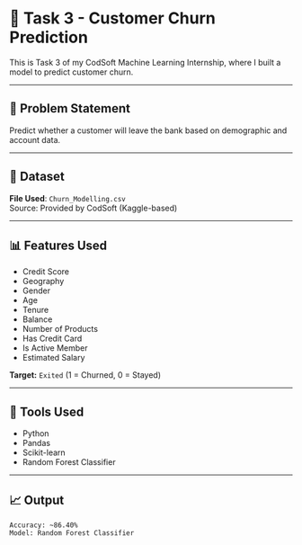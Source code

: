 # 🚀 Task 3 - Customer Churn Prediction

This is Task 3 of my CodSoft Machine Learning Internship, where I built a model to predict customer churn.

---

## 🧠 Problem Statement
Predict whether a customer will leave the bank based on demographic and account data.

---

## 📂 Dataset
**File Used**: `Churn_Modelling.csv`  
Source: Provided by CodSoft (Kaggle-based)

---

## 📊 Features Used
- Credit Score
- Geography
- Gender
- Age
- Tenure
- Balance
- Number of Products
- Has Credit Card
- Is Active Member
- Estimated Salary

**Target:** `Exited` (1 = Churned, 0 = Stayed)

---

## 🔧 Tools Used
- Python
- Pandas
- Scikit-learn
- Random Forest Classifier

---

## 📈 Output
```text
Accuracy: ~86.40%
Model: Random Forest Classifier
